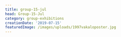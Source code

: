 ```yaml
---
title: group-15-jul
head: Group-15-Jul
category: group-exhibitions
creationDate: '2019-07-15'
featuredImage: /images/uploads/1997vakaloposter.jpg
---
```


